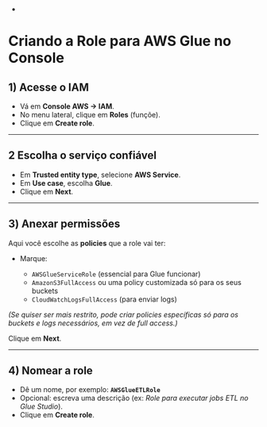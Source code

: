 -

# Criando a Role para AWS Glue no Console

## 1) Acesse o IAM

* Vá em **Console AWS → IAM**.
* No menu lateral, clique em **Roles** (funçõe).
* Clique em **Create role**.

---

## 2 Escolha o serviço confiável

* Em **Trusted entity type**, selecione **AWS Service**.
* Em **Use case**, escolha **Glue**.
* Clique em **Next**.

---

## 3️) Anexar permissões

Aqui você escolhe as **policies** que a role vai ter:

* Marque:

  * `AWSGlueServiceRole` (essencial para Glue funcionar)
  * `AmazonS3FullAccess` ou uma policy customizada só para os seus buckets 
  * `CloudWatchLogsFullAccess` (para enviar logs)

*(Se quiser ser mais restrito, pode criar policies específicas só para os buckets e logs necessários, em vez de full access.)*

Clique em **Next**.

---

## 4) Nomear a role

* Dê um nome, por exemplo:
  **`AWSGlueETLRole`**
* Opcional: escreva uma descrição (ex: *Role para executar jobs ETL no Glue Studio*).
* Clique em **Create role**.

